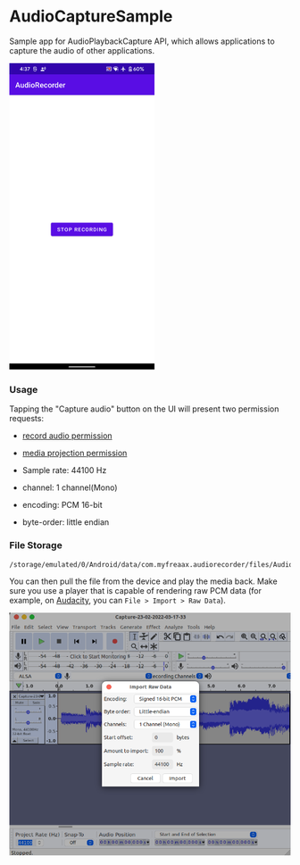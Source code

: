 # AudioCaptureSample

Sample app for AudioPlaybackCapture API, which allows applications to capture the audio of other applications.

<img src="./docs/Screenshot_20220303-163737.png"  width=260px  />

### Usage

Tapping the "Capture audio" button on the UI will present two permission requests:
 - [record audio permission](https://developer.android.com/reference/android/Manifest.permission#RECORD_AUDIO)
 - [media projection permission](https://developer.android.com/reference/android/media/projection/MediaProjectionManager#createScreenCaptureIntent())


 - Sample rate: 44100 Hz
 - channel: 1 channel(Mono)
 - encoding: PCM 16-bit
 - byte-order: little endian

### File Storage
```
/storage/emulated/0/Android/data/com.myfreaax.audiorecorder/files/AudioCaptures/
```

You can then pull the file from the device and play the media back. Make sure you use a player that is capable of rendering raw PCM data (for example, on [Audacity](https://www.audacityteam.org/download/), you can `File > Import > Raw Data`).

<img src="./docs/audio.png"  />
